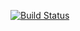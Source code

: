 [![Build Status](http://172.212.219.174/me/my-views/view/all/job/fibo/badge/icon)](http://172.212.219.174/me/my-views/view/all/job/fibo/)




